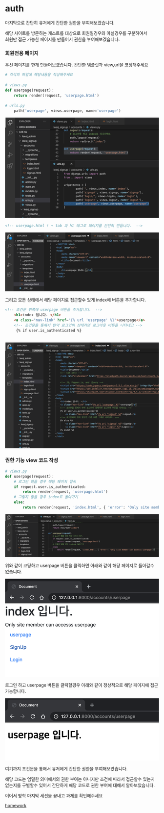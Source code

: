 auth
=

마지막으로 간단히 유저에게 간단한 권한을 부여해보겠습니다.  

해당 사이트를 방문하는 게스트를 대상으로 회원일경우와 아닐경우를 구분하여서  
회원만 접근 가능한 페이지를 만들어서 권한을 부여해보겠습니다. 

### 회원전용 페이지 

우선 페이지를 한개 만들어보겠습니다. 간단한 템플릿과 view,url을 코딩해주세요 

``` python
# 각각의 파일에 해당내용을 작성해주세요

# views.py
def userpage(request):
    return render(request, 'userpage.html')

# urls.py
    path('userpage', views.userpage, name='userpage')
```
![](image/0827/23.png)  
``` html
<!-- userpage.html ! + tab 과 h1 태그로 페이지를 간단히 만듭니다.  -->

```
![](image/0827/24.png)  

그리고 모든 상태에서 해당 페이지로 접근할수 있게 index에 버튼을 추가합니다. 
``` html
<!-- 조건문 위쪽에 userpage 버튼을 추가합니다.  -->
    <h1>index 입니다. </h1>
    <a class="nav-link" href="{% url 'userpage' %}">userpage</a>
    <!-- 조건문을 통해서 만약 로그인이 상태라면 로그아웃 버튼을 나타내고 -->
     {% if user.is_authenticated %}
 
```
![](image/0827/25.png)  

### 권한 기능 view 코드 작성

``` python
# views.py
def userpage(request):
    # 로그인 했을 경우 해당 페이지 접속
    if request.user.is_authenticated: 
        return render(request, 'userpage.html')
    # 그렇지 않을 경우 index로 돌아가기
    else:
        return render(request, 'index.html', { 'error': 'Only site member can accesss userpage'})

```

![](image/0827/26.png)  

위와 같이 코딩하고 userpage 버튼을 클릭하면 아래와 같이 해당 페이지로 들어갈수 없습니다.  

![](image/0827/27.png)  

로그인 하고 userpage 버튼을 클릭할경우 아래와 같이 정상적으로 해당 페이지에 접근가능합니다.  

![](image/0827/28.png)  

여기까지 조건문을 통해서 유저에게 간단한 권한을 부여해보았습니다.  

해당 코드는 엄밀한 의미에서의 권한 부여는 아니지만 조건에 따라서 접근할수 있는지 없는지를 구별할수 있어서 간단하게 해당 코드로 권한 부여에 대해서 알아보았습니다.  

이어서 방학 마지막 세션을 끝내고 과제를 확인해주세요  

[homework](https://www.notion.so/11c015eb44344957ba5318e796b8e6a8)